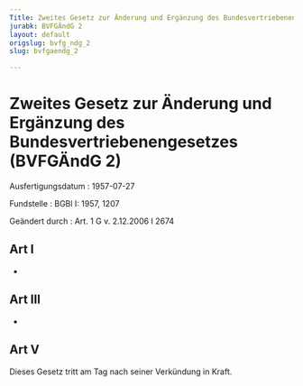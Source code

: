 ```yaml
---
Title: Zweites Gesetz zur Änderung und Ergänzung des Bundesvertriebenengesetzes
jurabk: BVFGÄndG 2
layout: default
origslug: bvfg_ndg_2
slug: bvfgaendg_2

---
```


# Zweites Gesetz zur Änderung und Ergänzung des Bundesvertriebenengesetzes (BVFGÄndG 2)

Ausfertigungsdatum
:   1957-07-27

Fundstelle
:   BGBl I: 1957, 1207

Geändert durch
:   Art. 1 G v. 2.12.2006 I 2674

## Art I

-

## Art III

-

## Art V

Dieses Gesetz tritt am Tag nach seiner Verkündung in Kraft.

